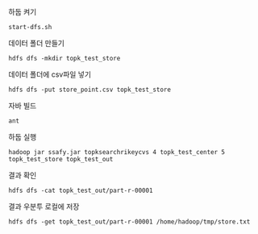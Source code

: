 하둡 켜기

```
start-dfs.sh
```



데이터 폴더 만들기

```
hdfs dfs -mkdir topk_test_store
```



데이터 폴더에 csv파일 넣기

```
hdfs dfs -put store_point.csv topk_test_store
```



자바 빌드

```
ant
```



하둡 실행

```
hadoop jar ssafy.jar topksearchrikeycvs 4 topk_test_center 5 topk_test_store topk_test_out
```



결과 확인

```
hdfs dfs -cat topk_test_out/part-r-00001
```



결과 우분투 로컬에 저장

```
hdfs dfs -get topk_test_out/part-r-00001 /home/hadoop/tmp/store.txt
```


